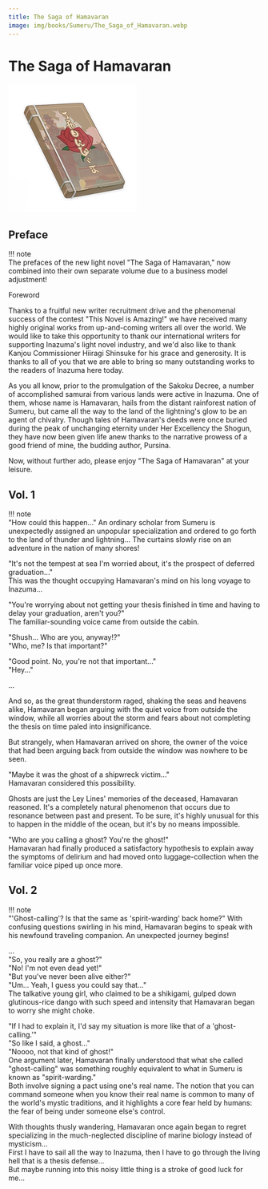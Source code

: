 ```yaml
---
title: The Saga of Hamavaran
image: img/books/Sumeru/The_Saga_of_Hamavaran.webp
---
```


# The Saga of Hamavaran

![Book Image](../../img/books/Sumeru/The_Saga_of_Hamavaran.webp)

## Preface
  
!!! note  
    The prefaces of the new light novel "The Saga of Hamavaran," now combined into their own separate volume due to a business model adjustment!  
  
Foreword  
  
Thanks to a fruitful new writer recruitment drive and the phenomenal success of the contest "This Novel is Amazing!" we have received many highly original works from up-and-coming writers all over the world. We would like to take this opportunity to thank our international writers for supporting Inazuma's light novel industry, and we'd also like to thank Kanjou Commissioner Hiiragi Shinsuke for his grace and generosity. It is thanks to all of you that we are able to bring so many outstanding works to the readers of Inazuma here today.  
  
As you all know, prior to the promulgation of the Sakoku Decree, a number of accomplished samurai from various lands were active in Inazuma. One of them, whose name is Hamavaran, hails from the distant rainforest nation of Sumeru, but came all the way to the land of the lightning's glow to be an agent of chivalry. Though tales of Hamavaran's deeds were once buried during the peak of unchanging eternity under Her Excellency the Shogun, they have now been given life anew thanks to the narrative prowess of a good friend of mine, the budding author, Pursina.  
  
Now, without further ado, please enjoy "The Saga of Hamavaran" at your leisure.  
  
## Vol. 1
  
!!! note  
    "How could this happen..." An ordinary scholar from Sumeru is unexpectedly assigned an unpopular specialization and ordered to go forth to the land of thunder and lightning... The curtains slowly rise on an adventure in the nation of many shores!  
  
"It's not the tempest at sea I'm worried about, it's the prospect of deferred graduation..."  
This was the thought occupying Hamavaran's mind on his long voyage to Inazuma...  
  
"You're worrying about not getting your thesis finished in time and having to delay your graduation, aren't you?"  
The familiar-sounding voice came from outside the cabin.  
  
"Shush... Who are you, anyway!?"  
"Who, me? Is that important?"  
  
"Good point. No, you're not that important..."  
"Hey..."  
  
...  
  
And so, as the great thunderstorm raged, shaking the seas and heavens alike, Hamavaran began arguing with the quiet voice from outside the window, while all worries about the storm and fears about not completing the thesis on time paled into insignificance.  
  
But strangely, when Hamavaran arrived on shore, the owner of the voice that had been arguing back from outside the window was nowhere to be seen.  
  
"Maybe it was the ghost of a shipwreck victim..."  
Hamavaran considered this possibility.  
  
Ghosts are just the Ley Lines' memories of the deceased, Hamavaran reasoned. It's a completely natural phenomenon that occurs due to resonance between past and present. To be sure, it's highly unusual for this to happen in the middle of the ocean, but it's by no means impossible.  
  
"Who are you calling a ghost? You're the ghost!"  
Hamavaran had finally produced a satisfactory hypothesis to explain away the symptoms of delirium and had moved onto luggage-collection when the familiar voice piped up once more.  
  
## Vol. 2
  
!!! note  
    "'Ghost-calling'? Is that the same as 'spirit-warding' back home?" With confusing questions swirling in his mind, Hamavaran begins to speak with his newfound traveling companion. An unexpected journey begins!  
  
...  
"So, you really are a ghost?"  
"No! I'm not even dead yet!"  
"But you've never been alive either?"  
"Um... Yeah, I guess you could say that..."  
The talkative young girl, who claimed to be a shikigami, gulped down glutinous-rice dango with such speed and intensity that Hamavaran began to worry she might choke.  
  
"If I had to explain it, I'd say my situation is more like that of a 'ghost-calling.'"  
"So like I said, a ghost..."  
"Noooo, not that kind of ghost!"  
One argument later, Hamavaran finally understood that what she called "ghost-calling" was something roughly equivalent to what in Sumeru is known as "spirit-warding."  
Both involve signing a pact using one's real name. The notion that you can command someone when you know their real name is common to many of the world's mystic traditions, and it highlights a core fear held by humans: the fear of being under someone else's control.  
  
With thoughts thusly wandering, Hamavaran once again began to regret specializing in the much-neglected discipline of marine biology instead of mysticism...  
First I have to sail all the way to Inazuma, then I have to go through the living hell that is a thesis defense...  
But maybe running into this noisy little thing is a stroke of good luck for me...